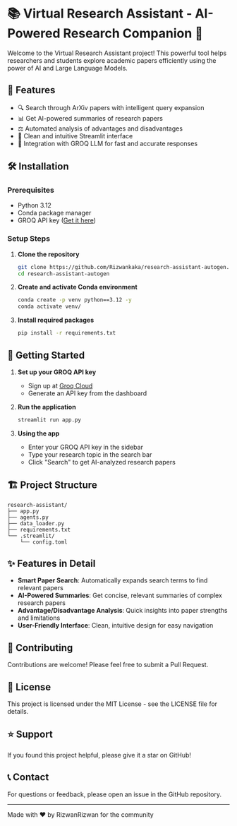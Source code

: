 # 📚 Virtual Research Assistant - AI-Powered Research Companion 🤖

Welcome to the Virtual Research Assistant project! This powerful tool helps researchers and students explore academic papers efficiently using the power of AI and Large Language Models.

## 🌟 Features

- 🔍 Search through ArXiv papers with intelligent query expansion
- 📊 Get AI-powered summaries of research papers
- ⚖️ Automated analysis of advantages and disadvantages
- 🎯 Clean and intuitive Streamlit interface
- 🔄 Integration with GROQ LLM for fast and accurate responses

## 🛠️ Installation

### Prerequisites
- Python 3.12
- Conda package manager
- GROQ API key ([Get it here](https://console.groq.com))

### Setup Steps

1. **Clone the repository**
   ```bash
   git clone https://github.com/Rizwankaka/research-assistant-autogen.git
   cd research-assistant-autogen
   ```

2. **Create and activate Conda environment**
   ```bash
   conda create -p venv python==3.12 -y
   conda activate venv/
   ```

3. **Install required packages**
   ```bash
   pip install -r requirements.txt
   ```

## 🚀 Getting Started

1. **Set up your GROQ API key**
   - Sign up at [Groq Cloud](https://console.groq.com)
   - Generate an API key from the dashboard

2. **Run the application**
   ```bash
   streamlit run app.py
   ```

3. **Using the app**
   - Enter your GROQ API key in the sidebar
   - Type your research topic in the search bar
   - Click "Search" to get AI-analyzed research papers

## 🏗️ Project Structure

```
research-assistant/
├── app.py
├── agents.py
├── data_loader.py
├── requirements.txt
└── .streamlit/
    └── config.toml
```

## ✨ Features in Detail

- **Smart Paper Search**: Automatically expands search terms to find relevant papers
- **AI-Powered Summaries**: Get concise, relevant summaries of complex research papers
- **Advantage/Disadvantage Analysis**: Quick insights into paper strengths and limitations
- **User-Friendly Interface**: Clean, intuitive design for easy navigation

## 🤝 Contributing

Contributions are welcome! Please feel free to submit a Pull Request.

## 📝 License

This project is licensed under the MIT License - see the LICENSE file for details.

## ⭐ Support

If you found this project helpful, please give it a star on GitHub!

## 📞 Contact

For questions or feedback, please open an issue in the GitHub repository.

---

Made with ❤️ by RizwanRizwan for the community
